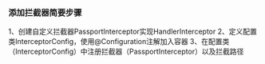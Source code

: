 ### 添加拦截器简要步骤
1、创建自定义拦截器PassportInterceptor实现HandlerInterceptor
2、定义配置类InterceptorConfig，使用@Configuration注解加入容器
3、在配置类（InterceptorConfig）中注册拦截器（PassportInterceptor）以及拦截路径